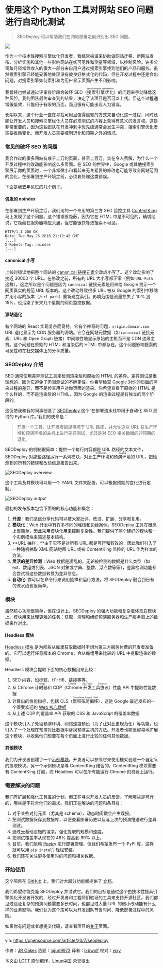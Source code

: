 [#]: collector: "lujun9972"
[#]: translator: "lxbwolf"
[#]: reviewer: "wxy"
[#]: publisher: "wxy"
[#]: url: "https://linux.cn/article-12700-1.html"
[#]: subject: "Automate testing for website errors with this Python tool"
[#]: via: "https://opensource.com/article/20/7/seodeploy"
[#]: author: "JR Oakes https://opensource.com/users/jroakes"

使用这个 Python 工具对网站 SEO 问题进行自动化测试
======

> SEODeploy 可以帮助我们在网站部署之前识别出 SEO 问题。

![](https://img.linux.net.cn/data/attachment/album/202010/09/194928xbqvdd81amapgdae.jpg)

作为一个技术性搜索引擎优化开发者，我经常被请来协助做网站迁移、新网站发布、分析实施和其他一些影响网站在线可见性和测量等领域，以控制风险。许多公司每月经常性收入的很大一部分来自用户通过搜索引擎找到他们的产品和服务。虽然搜索引擎已经能妥善地处理没有被良好格式化的代码，但在开发过程中还是会出问题，对搜索引擎如何索引和为用户显示页面产生不利影响。

我曾经也尝试通过评审各阶段会破坏 SEO（<ruby>搜索引擎优化<rt>search engine optimization</rt></ruby>）的问题来手动降低这种风险。我的团队最终审查到的结果，决定了该项目是否可以上线。但这个过程通常很低效，只能用于有限的页面，而且很有可能出现人为错误。

长期以来，这个行业一直在寻找可用且值得信赖的方式来自动化这一过程，同时还能让开发人员和搜索引擎优化人员在必须测试的内容上获得有意义的发言权。这是非常重要的，因为这些团队在开发冲刺中优先级通常会发生冲突，搜索引擎优化者需要推动变化，而开发人员需要控制退化和预期之外的情况。

### 常见的破坏 SEO 的问题

我合作过的很多网站有成千上万的页面，甚至上百万。实在令人费解，为什么一个开发过程中的改动能影响这么多页面。在 SEO 的世界中，Google 或其他搜索引擎展示你的页面时，一个非常微小和看起来无关紧要的修改也可能导致全网站范围的变化。在部署到生产环境之前，必须要处理这类错误。

下面是我去年见过的几个例子。

#### 偶发的 noindex

在部署到生产环境之后，我们用的一个专用的第三方 SEO 监控工具 [ContentKing][2] 马上发现了这个问题。这个错误很隐蔽，因为它在 HTML 中是不可见的，确切地说，它隐藏在服务器响应头里，但它能很快导致搜索不可见。

```
HTTP/1.1 200 OK
Date: Tue May 25 2010 21:12:42 GMT
[...]
X-Robots-Tag: noindex
[...]
```

#### canonical 小写

上线时错误地把整个网站的 [canonical 链接元素][3]全改成小写了。这个改动影响了接近 30000 个 URL。在修改之前，所有的 URL 大小写都正常（例如 `URL-Path` 这样）。这之所以是个问题是因为 `canonical` 链接元素是用来给 Google 提示一个网页真实的规范 URL 版本的。这个改动导致很多 URL 被从 Google 的索引中移除并用小写的版本（`/url-path`）重新建立索引。影响范围是流量损失了 10% 到 15%，也污染了未来几个星期的网页监控数据。

#### 源站退化

有个网站的 React 实现复杂而奇特，它有个神奇的问题，`origin.domain.com` URL 退化显示为 CDN 服务器的源站。它会在网站元数据（如 `canonical` 链接元素、URL 和 Open Graph 链接）中间歇性地显示原始的主机而不是 CDN 边缘主机。这个问题在原始的 HTML 和渲染后的 HTML 中都存在。这个问题影响搜索的可见性和在社交媒体上的分享质量。

###  SEODeploy 介绍

SEO 通常使用差异测试工具来检测渲染后和原始的 HTML 的差异。差异测试是很理想的，因为它避免了肉眼测试的不确定性。你希望检查 Google 对你的页面的渲染过程的差异，而不是检查用户对你页面的渲染。你希望查看下原始的 HTML 是什么样的，而不是渲染后的 HTML，因为 Google 的渲染过程是有独立的两个阶段的。

这促使我和我的同事创造了 [SEODeploy][4] 这个“在部署流水线中用于自动化 SEO 测试的 Python 库。”我们的使命是：

> 开发一个工具，让开发者能提供若干 URL 路径，并允许这些 URL 在生产环境和预演环境的主机上进行差异测试，尤其是对 SEO 相关数据的非预期的退化。

SEODeploy 的机制很简单：提供一个每行内容都是 URL 路径的文本文件，SEODeploy 对那些路径运行一系列模块，对比<ruby>生产环境<rt>production</rt></ruby>和<ruby>预演环境<rt>staging</rt></ruby>的 URL，把检测到的所有的错误和改动信息报告出来。

![SEODeploy overview][5]

这个工具及其模块可以用一个 YAML 文件来配置，可以根据预期的变化进行定制。

![SEODeploy output][7]

最初的发布版本包含下面的的核心功能和概念：

  1. **开源**：我们坚信分享代码可以被大家批评、改进、扩展、分享和复用。
  2. **模块化**：Web 开发中有许多不同的堆栈和边缘案例。SEODeploy 工具在概念上很简单，因此采用模块化用来控制复杂性。我们提供了两个建好的模块和一个实例模块来简述基本结构。
  3. **URL 抽样：**由于它不是对所有 URL 都是可行和有效的，因此我们引入了一种随机抽取 XML 网站地图 URL 或被 ContentKing 监控的 URL 作为样本的方法。
  4. **灵活的差异检测**：Web 数据是凌乱的。无论被检测的数据是什么类型（如 ext、数组或列表、JSON 对象或字典、整数、浮点数等等），差异检测功能都会尝试将这些数据转换为差异信息。
  5. **自动化**: 你可以在命令行来调用抽样和运行方法，将 SEODeploy 融合到已有的流水线也很简单。

### 模块

虽然核心功能很简单，但在设计上，SEODeploy 的强大功能和复杂度体现在模块上。模块用来处理更难的任务：获取、清理和组织预演服务器和生产服务器上的数据来作对比。

#### Headless 模块

[Headless 模块][8] 是为那些从库里获取数据时不想为第三方服务付费的开发者准备的。它可以运行任意版本的 Chrome，会从每组用来比较的 URL 中提取渲染的数据。

Headless 模块会提取下面的核心数据用来比较：

  1. SEO 内容，如标题、H1-H6、链接等等。
  2. 从 Chrome <ruby>计时器<rt>Timings</rt></ruby>和 CDP（<ruby>Chrome 开发工具协议<rt>Chrome DevTools Protocol</rt></ruby>）性能 API 中提取性能数据
  3. 计算出的性能指标，包括 CLS（<ruby>累积布局偏移<rt>Cumulative Layout Shift</rt></ruby>），这是 Google 最近发布的一个很受欢迎的 [Web 核心数据][9]
  4. 从上述 CDP 的覆盖率 API 获取的 CSS 和 JavaScript 的覆盖率数据

这个模块引入了处理预演环境、网络速度预设（为了让对比更规范化）等功能，也引入了一个处理在预演对比数据中替换预演主机的方法。开发者也能很容易地扩展这个模块，以收集他们想要在每个页面上进行比较的任何其他数据。

#### 其他模块

我们为开发者创建了一个[示例模块][10]，开发者可以参照它来使用框架创建一个自定义的提取模块。另一个示例模块是与 ContentKing 结合的。ContentKing 模块需要有 ContentKing 订阅，而 Headless 可以在所有能运行 Chrome 的机器上运行。

### 需要解决的问题

我们有扩展和强化工具库的[计划][11]，但正在寻求开发人员的[反馈][12]，了解哪些是可行的，哪些是不符合他们的需求。我们正在解决的问题和条目有：

  1. 对于某些对比元素（尤其是 schema），动态时间戳会产生误报。
  2. 把测试数据保存到数据库，以便查看部署历史以及与上次的预演推送进行差异测试。
  3. 通过云基础设施的渲染，强化提取的规模和速度。
  4. 把测试覆盖率从现在的 46% 提高到 99% 以上。
  5. 目前，我们依赖 [Poetry][13] 进行部署管理，但我们希望发布一个 PyPl 库，这样就可以用 `pip install` 轻松安装。
  6. 我们还在关注更多使用时的问题和相关数据。

### 开始使用

这个项目在 [GitHub][4] 上，我们对大部分功能都提供了 [文档][14]。

我们希望你能克隆 SEODeploy 并试试它。我们的目标是通过这个由技术性搜索引擎优化开发者开发的、经过开发者和工程师们验证的工具来支持开源社区。我们都见过验证复杂的预演问题需要多长时间，也都见过大量 URL 的微小改动能有什么样的业务影响。我们认为这个库可以为开发团队节省时间、降低部署过程中的风险。

如果你有问题或者想提交代码，请查看项目的[关于][15]页面。

--------------------------------------------------------------------------------

via: https://opensource.com/article/20/7/seodeploy

作者：[JR Oakes][a]
选题：[lujun9972][b]
译者：[lxbwolf](https://github.com/lxbwolf)
校对：[wxy](https://github.com/wxy)

本文由 [LCTT](https://github.com/LCTT/TranslateProject) 原创编译，[Linux中国](https://linux.cn/) 荣誉推出

[a]: https://opensource.com/users/jroakes
[b]: https://github.com/lujun9972
[1]: https://opensource.com/sites/default/files/styles/image-full-size/public/lead-images/browser_screen_windows_files.png?itok=kLTeQUbY "Computer screen with files or windows open"
[2]: https://www.contentkingapp.com/
[3]: https://en.wikipedia.org/wiki/Canonical_link_element
[4]: https://github.com/locomotive-agency/SEODeploy
[5]: https://opensource.com/sites/default/files/uploads/seodeploy.png "SEODeploy overview"
[6]: https://creativecommons.org/licenses/by-sa/4.0/
[7]: https://opensource.com/sites/default/files/uploads/seodeploy_output.png "SEODeploy output"
[8]: https://locomotive-agency.github.io/SEODeploy/modules/headless/
[9]: https://web.dev/vitals/
[10]: https://locomotive-agency.github.io/SEODeploy/modules/creating/
[11]: https://locomotive-agency.github.io/SEODeploy/todo/
[12]: https://locomotive-agency.github.io/SEODeploy/about/#contact
[13]: https://python-poetry.org/
[14]: https://locomotive-agency.github.io/SEODeploy/
[15]: https://locomotive-agency.github.io/SEODeploy/about/
